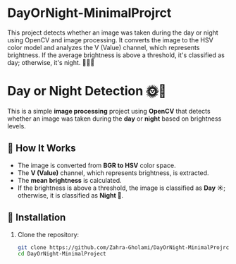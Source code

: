 # DayOrNight-MinimalProjrct
This project detects whether an image was taken during the day or night using  OpenCV and image processing. It converts the image to the HSV color model and analyzes the V (Value) channel, which represents brightness. If the average brightness is above a threshold, it's classified as day; otherwise, it's night. 🚀🌞🌙

# Day or Night Detection 🌞🌙

This is a simple **image processing** project using **OpenCV** that detects whether an image was taken during the **day** or **night** based on brightness levels.

## 📌 How It Works
- The image is converted from **BGR to HSV** color space.
- The **V (Value)** channel, which represents brightness, is extracted.
- The **mean brightness** is calculated.
- If the brightness is above a threshold, the image is classified as **Day ☀️**; otherwise, it is classified as **Night 🌙**.

## 🚀 Installation
1. Clone the repository:
   ```sh
   git clone https://github.com/Zahra-Gholami/DayOrNight-MinimalProjrct.git
   cd DayOrNight-MinimalProject

